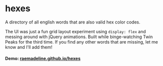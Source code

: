 # hexes

A directory of all english words that are also valid hex color codes.

The UI was just a fun grid layout experiment using `display: flex` and messing around with jQuery animations. Built while binge-watching Twin Peaks for the third time. If you find any other words that are missing, let me know and I'll add them!

#### Demo: [raemadeline.github.io/hexes](raemadeline.github.io/hexes)
